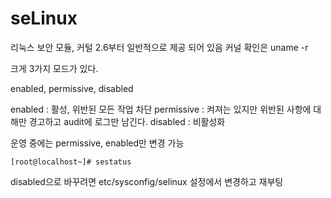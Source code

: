 # seLinux

리눅스 보안 모듈, 커털 2.6부터 일반적으로 제공 되어 있음 커널 확인은 uname -r

크게 3가지 모드가 있다.

enabled, permissive, disabled

enabled : 활성, 위반된 모든 작업 차단
permissive : 켜져는 있지만 위반된 사항에 대해만 경고하고 audit에 로그만 남긴다.
disabled : 비활성화


운영 중에는 permissive, enabled만 변경 가능

```
[root@localhost~]# sestatus
```

disabled으로 바꾸려면 etc/sysconfig/selinux 설정에서 변경하고 재부팅



